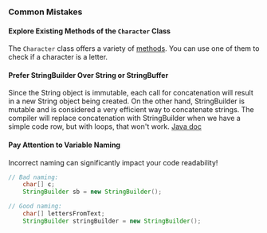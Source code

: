 ### Common Mistakes

#### Explore Existing Methods of the `Character` Class
The `Character` class offers a variety of [methods](https://docs.oracle.com/en/java/javase/13/docs/api/java.base/java/lang/Character.html). You can use one of them to check if a character is a letter.

#### Prefer StringBuilder Over String or StringBuffer
Since the String object is immutable, each call for concatenation will result in a new String object being created. On the other hand, StringBuilder is mutable and is considered a very efficient way to concatenate strings. The compiler will replace concatenation with StringBuilder when we have a simple code row, but with loops, that won't work. [Java doc](https://docs.oracle.com/javase/7/docs/api/java/lang/String.html)

#### Pay Attention to Variable Naming
Incorrect naming can significantly impact your code readability!
```java
// Bad naming:
    char[] c;
    StringBuilder sb = new StringBuilder();
```  
```java
// Good naming:
    char[] lettersFromText;
    StringBuilder stringBuilder = new StringBuilder();
```  